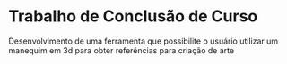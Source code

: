 # Trabalho de Conclusão de Curso
<p>Desenvolvimento de uma ferramenta que possibilite o usuário utilizar um manequim em 3d para obter referências para criação de arte</p>
